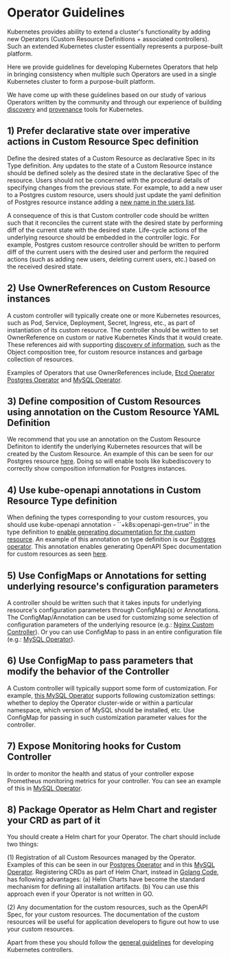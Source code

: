# Operator Guidelines

Kubernetes provides ability to extend a cluster's functionality by adding new Operators (Custom
Resource Definitions + associated controllers). Such an extended Kubernetes cluster essentially 
represents a purpose-built platform.

Here we provide guidelines for developing Kubernetes Operators that help in
bringing consistency when multiple such Operators are used 
in a single Kubernetes cluster to form a purpose-built platform.

We have come up with these guidelines based on our study of various Operators
written by the community and through our experience of building
[discovery](https://github.com/cloud-ark/kubediscovery) and [provenance](https://github.com/cloud-ark/kubeprovenance) tools for Kubernetes.


## 1) Prefer declarative state over imperative actions in Custom Resource Spec definition

Define the desired states of a Custom Resource as declarative Spec in its Type definition.
Any updates to the state of a Custom Resource instance should be defined solely as the desired
state in the declarative Spec of the resource.
Users should not be concerned with the procedural details of specifying changes from the previous state.
For example, to add a new user to a Postgres custom resource, 
users should just update the yaml definition of Postgres resource instance adding a 
[new name in the users list](https://github.com/cloud-ark/kubeplus/blob/master/postgres-crd-v2/artifacts/examples/add-user.yaml).

A consequence of this is that Custom controller code should be written such that it reconciles the current state
with the desired state by performing diff of the current state with the desired state. 
Life-cycle actions of the underlying resource should be embedded in the controller logic.
For example, Postgres custom resource controller should be written to perform diff of the current users with the desired user
and perform the required actions (such as adding new users, deleting current users, etc.) based on the received desired state.


## 2) Use OwnerReferences on Custom Resource instances

A custom controller will typically create one or more Kubernetes resources, such as Pod, Service, Deployment, Secret, Ingress, etc., 
as part of instantiation of its custom resource. The controller should be written to set OwnerReference on custom
or native Kubernetes Kinds that it would create. These references aid with supporting
[discovery of information](https://github.com/cloud-ark/kubediscovery), such as the Object composition tree, for custom resource instances
and garbage collection of resources.

Examples of Operators that use OwnerReferences include, [Etcd Operator](https://github.com/coreos/etcd-operator)
[Postgres Operator](https://github.com/cloud-ark/kubeplus/blob/master/postgres-crd-v2/controller.go#L508) and 
[MySQL Operator](https://github.com/oracle/mysql-operator/blob/master/pkg/resources/services/service.go#L34).


## 3) Define composition of Custom Resources using annotation on the Custom Resource YAML Definition

We recommend that you use an annotation on the Custom Resource Definiton to identify the underlying Kubernetes resources
that will be created by the Custom Resource. An example of this can be seen for our Postgres resource 
[here](https://github.com/cloud-ark/kubeplus/blob/master/postgres-crd-v2/artifacts/deployment/deployment.yaml#L33).
Doing so will enable tools like kubediscovery to correctly show composition information for Postgres instances.


## 4) Use kube-openapi annotations in Custom Resource Type definition

When defining the types corresponding to your custom resources, you should use
kube-openapi annotation - ``+k8s:openapi-gen=true''
in the type definition to [enable generating documentation for the custom resource](https://medium.com/@cloudark/understanding-kubectl-explain-9d703396cc8).
An example of this annotation on type definition is our [Postgres operator](https://github.com/cloud-ark/kubeplus/blob/master/postgres-crd-v2/pkg/apis/postgrescontroller/v1/types.go#L28). This annotation enables generating OpenAPI Spec documentation for custom resources as seen [here](https://github.com/cloud-ark/kubeplus/blob/master/postgres-crd-v2/postgres-crd-v2-chart/openapispec.json).



## 5) Use ConfigMaps or Annotations for setting underlying resource's configuration parameters

A controller should be written such that it takes inputs for underlying resource's
configuration parameters through ConfigMap(s) or Annotations. 
The ConfigMap/Annotation can be used for customizing some selection of configuration
parameters of the underlying resource (e.g.: [Nginx Custom Controller](https://github.com/nginxinc/kubernetes-ingress/tree/master/examples/customization)). Or you can use ConfigMap to pass in an entire configuration file (e.g.: [MySQL Operator](https://github.com/oracle/mysql-operator/blob/master/docs/user/clusters.md)).


## 6) Use ConfigMap to pass parameters that modify the behavior of the Controller

A Custom controller will typically support some form of customization. For example, 
[this MySQL Operator](https://github.com/oracle/mysql-operator/blob/master/docs/tutorial.md#configuration) supports following customization settings: whether to deploy
the Operator cluster-wide or within a particular namespace, which version of MySQL should be installed, etc.
Use ConfigMap for passing in such customization parameter values for the controller.


## 7) Expose Monitoring hooks for Custom Controller

In order to monitor the health and status of your controller expose
Prometheus monitoring metrics for your controller. 
You can see an example of this in [MySQL Operator](https://github.com/oracle/mysql-operator/blob/master/docs/setup/monitoring.md).


## 8) Package Operator as Helm Chart and register your CRD as part of it

You should create a Helm chart for your Operator. The chart should include two things: 

(1) Registration of all Custom Resources managed by the Operator.
Examples of this can be seen in our [Postgres Operator](https://github.com/cloud-ark/kubeplus/blob/master/postgres-crd-v2/postgres-crd-v2-chart/templates/deployment.yaml)
and in this [MySQL Operator](https://github.com/oracle/mysql-operator/blob/master/mysql-operator/templates/01-resources.yaml).
Registering CRDs as part of Helm Chart, instead in [Golang Code](https://github.com/coreos/etcd-operator/blob/master/pkg/controller/backup-operator/operator.go#L76),
has following advantages: (a) Helm Charts have become the standard mechanism for defining all installation artifacts.
(b) You can use this approach even if your Operator is not written in GO.

(2) Any documentation for the custom resources, such as the OpenAPI Spec, for your custom resources.
The documentation of the custom resources will be useful for application developers to figure out how to use your custom resources.







Apart from these you should follow the [general guidelines](https://github.com/kubernetes/community/blob/master/contributors/devel/controllers.md) for developing Kubernetes controllers.

